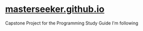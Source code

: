 # [masterseeker.github.io](https://masterseeker.github.io/)

Capstone Project for the Programming Study Guide I'm following 
